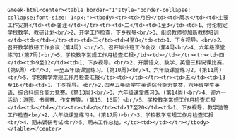 `Gmeek-html<center><table border="1"style="border-collapse: collapse;font-size: 14px;"><tbody><tr><td>月份</td><td>周次</td><td>主要工作安排</td><td>备注</td></tr><tr><td>二</td><td>1至3</td><td>1、讨论制定学校教学、教研计划<br/>2、开学工作检查，下乡视导<br/>3、组织教师参加新教材培训</td><td></td></tr><tr><td>三</td><td>4至8</td><td>1、下乡视导。<br/>2、召开教学教研工作会议（第4周）<br/>3、召开毕业班工作会议（第4周<br/>4、六年级课堂练习1(第7周)<br/>5、学校教学常规工作月检查汇报</td><td></td></tr><tr><td>四</td><td>9至12</td><td>1、下乡视导。<br/>2、开展语文、数学、英语三科说课比赛。(第9周）<br/>3、一至五年级课堂练习。(第10周)<br/>4、六年级课堂练习2。(第11周)<br/>5、学校教学常规工作月检查汇报</td><td></td></tr><tr><td>五</td><td>13至16</td><td>1、下乡视导。<br/>2.四至五年级学生英语综合能力竞赛，六年级学生英语、综合科综合能力竞赛。(第13周)<br/>3、六年级课堂练习3。(第14周)<br/>4、迎六一活动：游园、书画赛、作文赛等。(第15、16周）<br/>5、学校教学常规工作月检查汇报</td><td></td></tr><tr><td>六</td><td>17至20</td><td>1、下乡视导，教学监管工作检查<br/>2、六年级课堂练习4。(第17周)<br/>3、学校教学常规工作月检查汇报<br/>4、期末调研考试<br/>5、期末工作总结。</td><td></td></tr></tbody></table></center>`